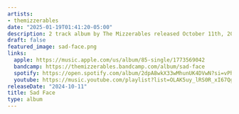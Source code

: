 ```yaml
---
artists:
- themizzerables
date: "2025-01-19T01:41:20-05:00"
description: 2 track album by The Mizzerables released October 11th, 2025
draft: false
featured_image: sad-face.png
links:
  apple: https://music.apple.com/us/album/85-single/1773569042
  bandcamp: https://themizzerables.bandcamp.com/album/sad-face
  spotify: https://open.spotify.com/album/2dpA8wkX33wMhunUK4DVwN?si=vPhSxyb7Qpe7TjxgtraHXA
  youtube: https://music.youtube.com/playlist?list=OLAK5uy_lRS0R_xI67Qg_NHnN8Kvz4D6Dr6bmS48A&si=7SK6V7cSlfaWa7RT
releaseDate: "2024-10-11"
title: Sad Face
type: album
---
```

